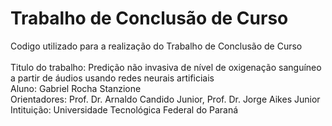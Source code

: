 # Trabalho de Conclusão de Curso
Codigo utilizado para a realização do Trabalho de Conclusão de Curso <br><br>
Titulo do trabalho: Predição não invasiva de nível de oxigenação sanguíneo a partir de áudios usando redes neurais artificiais <br> 
Aluno: Gabriel Rocha Stanzione <br>
Orientadores: Prof. Dr. Arnaldo Candido Junior, Prof. Dr. Jorge Aikes Junior <br>
Intituição: Universidade Tecnológica Federal do Paraná
